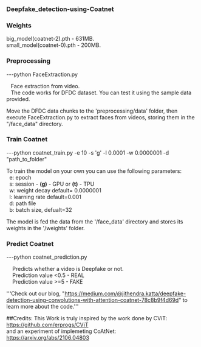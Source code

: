 ### Deepfake_detection-using-Coatnet

### Weights
big_model(coatnet-2).pth - 631MB. <br />
small_model(coatnet-0).pth - 200MB. <br />


### Preprocessing

---python FaceExtraction.py 

&nbsp;&nbsp;&nbsp;Face extraction from video. <br /> 
&nbsp;&nbsp;&nbsp;The code works for DFDC dataset. You can test it using the sample data provided. 

Move the DFDC data chunks to the 'preprocessing/data' folder, then execute FaceExtraction.py to extract faces from videos, storing them in the "/face_data" directory.


### Train Coatnet


---python coatnet_train.py -e 10 -s 'g' -l 0.0001 -w 0.0000001 -d "path_to_folder" 

To train the model on your own you can use the following parameters:<br />
&nbsp;&nbsp;e: epoch <br/>
&nbsp;&nbsp;s: session - **(g)** - GPU or **(t)** - TPU <br/>
&nbsp;&nbsp;w: weight decay  default= 0.0000001 <br/>
&nbsp;&nbsp;l: learning rate default=0.001 <br/>
&nbsp;&nbsp;d: path file <br/>
&nbsp;&nbsp;b: batch size, defualt=32 <br/>

The model is fed the data from the '/face_data' directory and stores its weights in the '/weights' folder.


### Predict Coatnet


---python coatnet_prediction.py

&nbsp;&nbsp;&nbsp; Predicts whether a video is Deepfake or not.<br />
&nbsp;&nbsp;&nbsp; Prediction value <0.5 - REAL <br />
&nbsp;&nbsp;&nbsp; Prediction value >=5  - FAKE


'''Check out our blog, "https://medium.com/@jithendra.katta/deepfake-detection-using-convolutions-with-attention-coatnet-78c8b9f4d69d" to learn more about the code.'''

##Credits:
This Work is truly inspired by the work done by CViT: https://github.com/erprogs/CViT <br/>
and an experiment of implemeting CoAtNet: https://arxiv.org/abs/2106.04803





